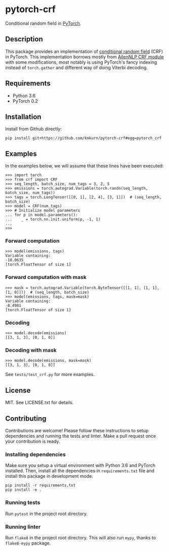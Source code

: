 # pytorch-crf

Conditional random field in [PyTorch](http://pytorch.org/).

## Description

This package provides an implementation of [conditional random field](https://en.wikipedia.org/wiki/Conditional_random_field) (CRF) in PyTorch. This implementation borrows mostly from [AllenNLP CRF module](https://github.com/allenai/allennlp/blob/master/allennlp/modules/conditional_random_field.py) with some modifications, most notably is using PyTorch's fancy indexing instead of `torch.gather` and different way of doing Viterbi decoding.

## Requirements

- Python 3.6
- PyTorch 0.2

## Installation

Install from Github directly:

    pip install git+https://github.com/kmkurn/pytorch-crf#egg=pytorch_crf

## Examples

In the examples below, we will assume that these lines have been executed:

    >>> import torch
    >>> from crf import CRF
    >>> seq_length, batch_size, num_tags = 3, 2, 5
    >>> emissions = torch.autograd.Variable(torch.randn(seq_length, batch_size, num_tags))
    >>> tags = torch.LongTensor([[0, 1], [2, 4], [3, 1]])  # (seq_length, batch_size)
    >>> model = CRF(num_tags)
    >>> # Initialize model parameters
    ... for p in model.parameters():
    ...    _ = torch.nn.init.uniform(p, -1, 1)
    ...
    >>>

### Forward computation

    >>> model(emissions, tags)
    Variable containing:
    -10.0635
    [torch.FloatTensor of size 1]

### Forward computation with mask

    >>> mask = torch.autograd.Variable(torch.ByteTensor([[1, 1], [1, 1], [1, 0]]))  # (seq_length, batch_size)
    >>> model(emissions, tags, mask=mask)
    Variable containing:
    -8.4981
    [torch.FloatTensor of size 1]

### Decoding

    >>> model.decode(emissions)
    [[3, 1, 3], [0, 1, 0]]

### Decoding with mask

    >>> model.decode(emissions, mask=mask)
    [[3, 1, 3], [0, 1, 0]]

See `tests/test_crf.py` for more examples.

## License

MIT. See LICENSE.txt for details.

## Contributing

Contributions are welcome! Please follow these instructions to setup dependencies and running the tests and linter. Make a pull request once your contribution is ready.

### Installing dependencies

Make sure you setup a virtual environment with Python 3.6 and PyTorch installed. Then, install all the dependencies in `requirements.txt` file and install this package in development mode.

    pip install -r requirements.txt
    pip install -e .

### Running tests

Run `pytest` in the project root directory.

### Running linter

Run `flake8` in the project root directory. This will also run `mypy`, thanks to `flake8-mypy` package.
